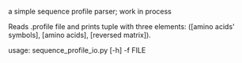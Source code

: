 a simple sequence profile parser; work in process


Reads .profile file and prints tuple with three elements: ([amino acids'
symbols], [amino acids], [reversed matrix]).


usage: sequence_profile_io.py [-h] -f FILE
